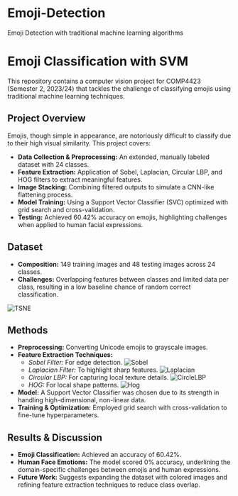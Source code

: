 # Emoji-Detection
Emoji Detection with traditional machine learning algorithms

# Emoji Classification with SVM

This repository contains a computer vision project for COMP4423 (Semester 2, 2023/24) that tackles the challenge of classifying emojis using traditional machine learning techniques.

## Project Overview

Emojis, though simple in appearance, are notoriously difficult to classify due to their high visual similarity. This project covers:
- **Data Collection & Preprocessing:** An extended, manually labeled dataset with 24 classes.
- **Feature Extraction:** Application of Sobel, Laplacian, Circular LBP, and HOG filters to extract meaningful features.
- **Image Stacking:** Combining filtered outputs to simulate a CNN-like flattening process.
- **Model Training:** Using a Support Vector Classifier (SVC) optimized with grid search and cross-validation.
- **Testing:** Achieved 60.42% accuracy on emojis, highlighting challenges when applied to human facial expressions.

## Dataset

- **Composition:** 149 training images and 48 testing images across 24 classes.
- **Challenges:** Overlapping features between classes and limited data per class, resulting in a low baseline chance of random correct classification.

![TSNE](https://github.com/user-attachments/assets/8dd34cdb-a75a-4222-9835-c641d72b8bca)


## Methods

- **Preprocessing:** Converting Unicode emojis to grayscale images.
- **Feature Extraction Techniques:**
  - *Sobel Filter:* For edge detection.
 ![Sobel](https://github.com/user-attachments/assets/c85d986d-f17d-4f53-86d8-a7359383acc8)
  - *Laplacian Filter:* To highlight sharp features.
 ![Laplacian](https://github.com/user-attachments/assets/aee91ee9-89ae-43ec-aaa8-b5359d42627a)
  - *Circular LBP:* For capturing local texture details.
![CircleLBP](https://github.com/user-attachments/assets/a4b0612a-82ab-4ede-a2c3-6eeca71a2263)
  - *HOG:* For local shape patterns.
![Hog](https://github.com/user-attachments/assets/69eb6e89-bd33-4b5b-8d95-1aab3a822483)
- **Model:** A Support Vector Classifier was chosen due to its strength in handling high-dimensional, non-linear data.
- **Training & Optimization:** Employed grid search with cross-validation to fine-tune hyperparameters.

## Results & Discussion
- **Emoji Classification:** Achieved an accuracy of 60.42%.
- **Human Face Emotions:** The model scored 0% accuracy, underlining the domain-specific challenges between emojis and human expressions.
- **Future Work:** Suggests expanding the dataset with colored images and refining feature extraction techniques to reduce class overlap.
